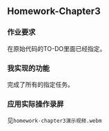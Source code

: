## Homework-Chapter3

### 作业要求

在原始代码的TO-DO里面已经指定。

### 我实现的功能

完成了所有的指定任务。

### 应用实际操作录屏

见`homework-chapter3演示视频.webm`